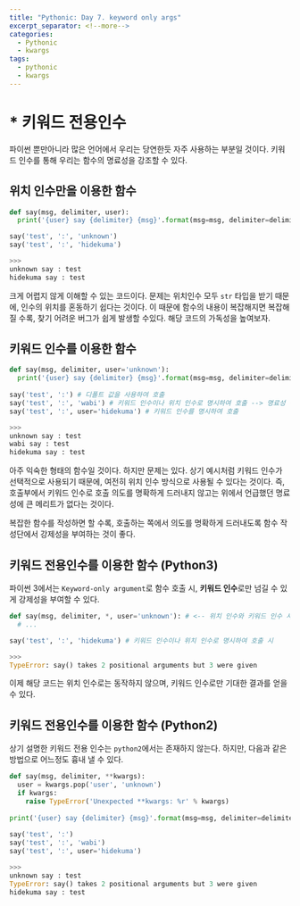 ```yaml
---
title: "Pythonic: Day 7. keyword only args"
excerpt_separator: <!--more-->
categories:
  - Pythonic
  - kwargs
tags: 
  - pythonic
  - kwargs
---
```

# * 키워드 전용인수
파이썬 뿐만아니라 많은 언어에서 우리는 당연한듯 자주 사용하는 부분일 것이다. 키워드 인수를 통해 우리는 함수의 명료성을 강조할 수 있다.

## 위치 인수만을 이용한 함수
```python
def say(msg, delimiter, user):
  print('{user} say {delimiter} {msg}'.format(msg=msg, delimiter=delimiter, user=user))

say('test', ':', 'unknown')
say('test', ':', 'hidekuma')

>>>
unknown say : test
hidekuma say : test
```
크게 어렵지 않게 이해할 수 있는 코드이다. 문제는 위치인수 모두 `str` 타입을 받기 때문에, 인수의 위치를 혼동하기 쉽다는 것이다.
이 때문에 함수의 내용이 복잡해지면 복잡해질 수록, 찾기 어려운 버그가 쉽게 발생할 수있다. 해당 코드의 가독성을 높여보자.

<!--more-->
## 키워드 인수를 이용한 함수
```python
def say(msg, delimiter, user='unknown'):
  print('{user} say {delimiter} {msg}'.format(msg=msg, delimiter=delimiter, user=user))
  
say('test', ':') # 디폴트 값을 사용하여 호출 
say('test', ':', 'wabi') # 키워드 인수이나 위치 인수로 명시하여 호출 --> 명료성 면에서 큰 메리트가 없음.
say('test', ':', user='hidekuma') # 키워드 인수를 명시하여 호출

>>>
unknown say : test
wabi say : test
hidekuma say : test
```
아주 익숙한 형태의 함수일 것이다. 하지만 문제는 있다. 상기 예시처럼 키워드 인수가 선택적으로 사용되기 때문에, 여전히 위치 인수 방식으로 사용될 수 있다는 것이다.
즉, 호출부에서 키워드 인수로 호출 의도를 명확하게 드러내지 않고는 위에서 언급했던 명료성에 큰 메리트가 없다는 것이다.

복잡한 함수를 작성하면 할 수록, 호출하는 쪽에서 의도를 명확하게 드러내도록 함수 작성단에서 강제성을 부여하는 것이 좋다.

## 키워드 전용인수를 이용한 함수 (Python3)
파이썬 3에서는 `Keyword-only argument`로 함수 호출 시, **키워드 인수**로만 넘길 수 있게 강제성을 부여할 수 있다.
```python
def say(msg, delimiter, *, user='unknown'): # <-- 위치 인수와 키워드 인수 사이에 *로 구분한다.
  # ...                                  

say('test', ':', 'hidekuma') # 키워드 인수이나 위치 인수로 명시하여 호출 시

>>>
TypeError: say() takes 2 positional arguments but 3 were given 
```
이제 해당 코드는 위치 인수로는 동작하지 않으며, 키워드 인수로만 기대한 결과를 얻을 수 있다.

## 키워드 전용인수를 이용한 함수 (Python2)
상기 설명한 키워드 전용 인수는 `python2`에서는 존재하지 않는다. 하지만, 다음과 같은 방법으로 어느정도 흉내 낼 수 있다.
```python
def say(msg, delimiter, **kwargs):
  user = kwargs.pop('user', 'unknown')
  if kwargs:
    raise TypeError('Unexpected **kwargs: %r' % kwargs)
    
print('{user} say {delimiter} {msg}'.format(msg=msg, delimiter=delimiter, user=user))
  
say('test', ':')
say('test', ':', 'wabi')
say('test', ':', user='hidekuma')

>>>
unknown say : test 
TypeError: say() takes 2 positional arguments but 3 were given 
hidekuma say : test 
```
